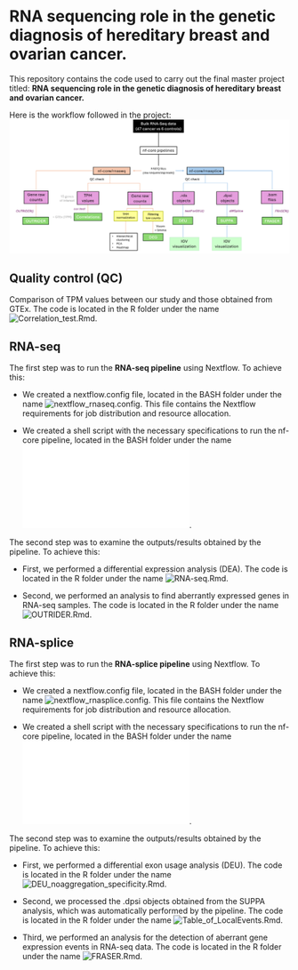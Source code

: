 # RNA sequencing role in the genetic diagnosis of hereditary breast and ovarian cancer.
This repository contains the code used to carry out the final master project titled: **RNA sequencing role in the genetic diagnosis of hereditary breast and ovarian cancer.**

Here is the workflow followed in the project:
![WorkFlow](IMAGES/WorkFlow.png)

## Quality control (QC)
Comparison of TPM values between our study and those obtained from GTEx. The code is located in the R folder under the name ![Correlation_test.Rmd](R/Correlation_test.Rmd).

## RNA-seq
The first step was to run the **RNA-seq pipeline** using Nextflow. To achieve this: 

* We created a nextflow.config file, located in the BASH folder under the name ![nextflow_rnaseq.config](BASH/nextflow_rnaseq.config). This file contains the Nextflow requirements for job distribution and resource allocation.
  
* We created a shell script with the necessary specifications to run the nf-core pipeline, located in the BASH folder under the name ![sh_rnaseq.sh](BASH/sh_rnaseq.sh).

The second step was to examine the outputs/results obtained by the pipeline. To achieve this: 

* First, we performed a differential expression analysis (DEA). The code is located in the R folder under the name ![RNA-seq.Rmd](R/RNA-seq.Rmd).
  
* Second, we performed an analysis to find aberrantly expressed genes in RNA-seq samples. The code is located in the R folder under the name ![OUTRIDER.Rmd](R/OUTRIDER.Rmd).


## RNA-splice
The first step was to run the **RNA-splice pipeline** using Nextflow. To achieve this: 

* We created a nextflow.config file, located in the BASH folder under the name ![nextflow_rnasplice.config](BASH/nextflow_rnasplice.config). This file contains the Nextflow requirements for job distribution and resource allocation.
  
* We created a shell script with the necessary specifications to run the nf-core pipeline, located in the BASH folder under the name ![sh_rnasplice.sh](BASH/sh_rnasplice.sh).

The second step was to examine the outputs/results obtained by the pipeline. To achieve this: 

* First, we performed a differential exon usage analysis (DEU). The code is located in the R folder under the name ![DEU_noaggregation_specificity.Rmd](R/DEU_noaggregation_specificity.Rmd).
  
* Second, we processed the .dpsi objects obtained from the SUPPA analysis, which was automatically performed by the pipeline. The code is located in the R folder under the name ![Table_of_LocalEvents.Rmd](R/Table_of_LocalEvents.Rmd).

* Third, we performed an analysis for the detection of aberrant gene expression events in RNA-seq data. The code is located in the R folder under the name ![FRASER.Rmd](R/FRASER.Rmd).



